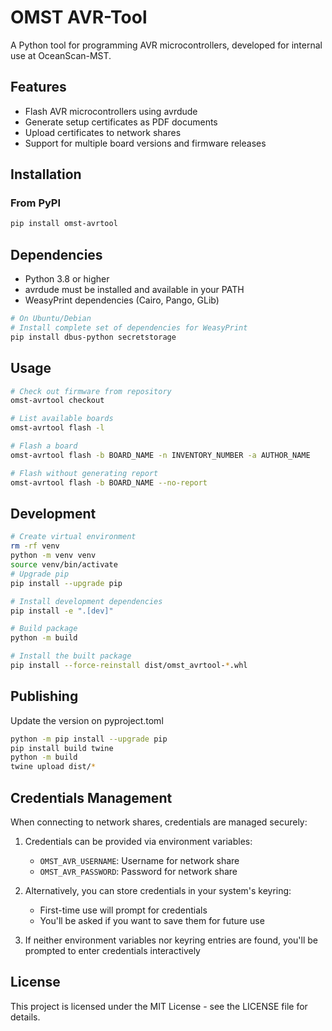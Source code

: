 # OMST AVR-Tool

A Python tool for programming AVR microcontrollers, developed for internal use at OceanScan-MST.

## Features

- Flash AVR microcontrollers using avrdude
- Generate setup certificates as PDF documents
- Upload certificates to network shares
- Support for multiple board versions and firmware releases

## Installation

### From PyPI

```bash
pip install omst-avrtool
```


## Dependencies

- Python 3.8 or higher
- avrdude must be installed and available in your PATH
- WeasyPrint dependencies (Cairo, Pango, GLib)
```bash
# On Ubuntu/Debian
# Install complete set of dependencies for WeasyPrint
pip install dbus-python secretstorage
```

## Usage

```bash
# Check out firmware from repository
omst-avrtool checkout

# List available boards
omst-avrtool flash -l

# Flash a board
omst-avrtool flash -b BOARD_NAME -n INVENTORY_NUMBER -a AUTHOR_NAME

# Flash without generating report
omst-avrtool flash -b BOARD_NAME --no-report
```

## Development

```bash
# Create virtual environment
rm -rf venv
python -m venv venv
source venv/bin/activate
# Upgrade pip
pip install --upgrade pip

# Install development dependencies
pip install -e ".[dev]"

# Build package
python -m build

# Install the built package
pip install --force-reinstall dist/omst_avrtool-*.whl
```

## Publishing
Update the version on pyproject.toml
```bash
python -m pip install --upgrade pip
pip install build twine
python -m build
twine upload dist/*
```

## Credentials Management

When connecting to network shares, credentials are managed securely:

1. Credentials can be provided via environment variables:
   - `OMST_AVR_USERNAME`: Username for network share
   - `OMST_AVR_PASSWORD`: Password for network share

2. Alternatively, you can store credentials in your system's keyring:
   - First-time use will prompt for credentials
   - You'll be asked if you want to save them for future use

3. If neither environment variables nor keyring entries are found, 
   you'll be prompted to enter credentials interactively

## License

This project is licensed under the MIT License - see the LICENSE file for details.